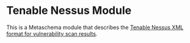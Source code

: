 # Tenable Nessus Module

This is a Metaschema module that describes the [Tenable Nessus XML format for vulnerability scan results](https://docs.tenable.com/quick-reference/nessus-file-format/Nessus-File-Format.pdf).
